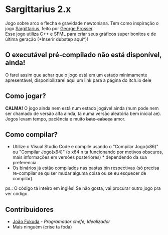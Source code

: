 # Sargittarius 2.x
Jogo sobre arco e flecha e gravidade newtoniana. Tem como inspiração o jogo [Sargittarius](https://gprosser.itch.io/sagittarius), feito por [George Prosser](https://twitter.com/jecatjecat).<br/>
Esse jogo utiliza C++ e SFML para criar seus gráficos super bonitos e de última geração (\*Inserir dubstep aqui\*)!

## O executável pré-compilado não está disponível, ainda!
O farei assim que achar que o jogo está em um estado minimamente apresentável, disponibilizarei aqui um link para a página do itch.io dele

## Como jogar?
**CALMA!** O jogo ainda nem está num estado jogável ainda (num pode nem ser chamado de versão alfa ainda, ta numa versão aleatória bem inicial ae).<br/>
Jogos levam tempo, paciência e muito ~~bate-cabeça~~ amor.

## Como compilar?
* Utilize o Visual Studio Code e compile usando o "Compilar Jogo(x86)" ou "Compilar Jogo(x64)" (o x64 n ta funcionando por motivos obscuros, mais informações em versões posteriores) * dependendo da sua preferencia.<br/>
* Os binários já estão compilados nas pastas bin respectivas (só precisa re-compilar se quiser mudar alguma coisa ou se eu esquecer de compilar).

ps.: O código tá inteiro em inglês! Se não gosta, vai procurar outro jogo pra ver código.

## Contribuidores
* [João Fukuda](https://github.com/JoaoFukuda) - *Programador chefe, Idealizador*
* Mais ninguém (crise ta foda)
